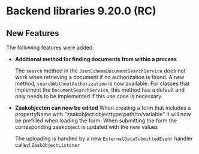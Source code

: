 # Backend libraries 9.20.0 (RC)

## New Features

The following features were added:

* **Additional method for finding documents from within a process**

  The `search` method in the `JsonSchemaDocumentSearchService` does not work when retrieving a document if no
  authorization is found. A new method, `searchWithoutAuthorization` is now available. For classes that implement the 
  `DocumentSearchService`, this method has a default and only needs to be implemented if this use case is necessary.

* **Zaakobjecten can now be edited**
  When creating a form that includes a propertyName with "zaakobject:objecttype:path/to/variable" it will now be
  prefilled when loading the form. When submitting the form the corresponding zaakobject is updated with the new values
  
  The uploading is handled by a new `ExternalDataSubmittedEvent` handler called `ZaakObjectListener`

